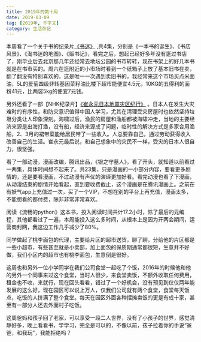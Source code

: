 ```yaml
---
title: 2019年的第十周
date: 2019-03-09
tag: [2019年, 千字文]
category: 生活杂记
---
```


本周看了一个关于书的纪录片[《书迷》](https://www.bilibili.com/video/av22530917/) ,共4集，分别是《一本书的诞生》、《书店风景》、《淘书迷的地图》、《贩书记》，看完之后，想起已经好多年没有逛过书店了，刚毕业后去北京那几年还经常去地坛公园的书市转转，现在书架上的好几本书就是在书市买的。周六在逛附近的小市场时看到一个纸箱子上放了基本旧书在卖，翻了翻没有特别喜欢的，这是唯一一次遇到卖旧书的，我经常来这个市场买点米面油，5L的爱菊四级非转基因菜籽油比楼下超市能便宜4.5元，10KG的五得利的面粉41元，比两袋5kg的便宜7元钱。

另外还看了一部【NHK纪录片】[《崔永元日本地震灾区纪行》](https://www.bilibili.com/video/av24538911/) 。日本人在发生大灾难时的有序性，和防灾意识值得中国人学习，尤其在清理受灾房屋时也依然坚持垃圾分类让人印象深刻。海啸过后，渔民的房屋和渔船都被海啸冲走，当地的主要经济来源是出海打渔，没有船，经济来源成了问题，临时性的解决方式是多家合用渔船，2、3月的裙带菜能给居民带了一些收入。人总要靠自己，通过劳动获得收入改善自己的生活。崔永元最后说，和自己想象中的灾民不一样，受灾的日本人很自力，很坚强。

看了一部动漫，漫画改编，腾讯出品，《银之守墓人》，看了开头，就知道以前看过一两集，具体时间想不起来了。共23集，只是漫画的一小部分内容，要看更多剧情的，还是要看漫画，不过动漫有声优的演绎更加好看。看完动漫也看了下漫画，从动漫结束的剧情开始看起，直到要收费截止，这个漫画是在腾讯漫画上。之前在有妖气app上充值过一次，买了一个VIP，不想在别的平台上再充值，漫画太多，不能想看的都付费，除非非常非常喜欢。

阅读《流畅的python》这本书，投入阅读时间共计17.2小时，除了最后的元编程，其他都看过了一遍，本周能投入这么多时间，从根本上是因为开两会期间，运营商封网，我这边工作几乎减少了80%。

同学做起了桃李面包的代理，主要给片区的超市送货，聊了聊，分给他的片区都是一些小超市，有些甚至就是小卖部，加上面包的保质期通常都很短，生意并不好做，我们小区内的超市也有桃李面包，生意倒是很好。

这周也和另外一位小学同学在我们公司食堂一起吃了个饭，2016年的时候他和他的另外一个同事来过这个食堂，当时人很少，来食堂卖饭，不额外收取任何费用，租金也不收，来就行，现在回头看看，错过了一个好机会，没有预见到仅仅两年能发展的这么好，现在园区可以说上万人，仅我们公司就有两个食堂，食堂每天饭点，吃饭的人挤满了整个食堂。每天在园区外面各种摆摊卖饭的更是有成十家，甚至有一部分人还去外面村子吃饭。

这周爸妈和孩子回了老家，可以享受一段二人世界，没有了小孩子的世界，感觉清静好多，晚上看看书，学学习，完全是可以的，不像以前，孩子拉着你的手说“爸爸，和我玩”，我能拒绝吗？



